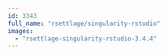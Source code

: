 ```yaml
---
id: 3343
full_name: "rsettlage/singularity-rstudio"
images: 
  - "rsettlage-singularity-rstudio-3.4.4"
---
```

